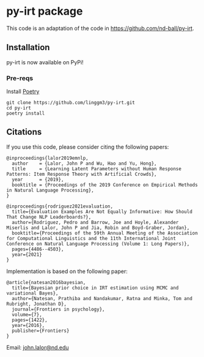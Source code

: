 # py-irt package

This code is an adaptation of the code in https://github.com/nd-ball/py-irt. 

## Installation

py-irt is now available on PyPi!

### Pre-reqs


Install [Poetry](https://python-poetry.org/docs/#installation)

```shell
git clone https://github.com/linggm3/py-irt.git
cd py-irt
poetry install
```



## Citations

If you use this code, please consider citing the following papers:

```shell
@inproceedings{lalor2019emnlp,
  author    = {Lalor, John P and Wu, Hao and Yu, Hong},
  title     = {Learning Latent Parameters without Human Response Patterns: Item Response Theory with Artificial Crowds},
  year      = {2019},
  booktitle = {Proceedings of the 2019 Conference on Empirical Methods in Natural Language Processing},
}
```

```shell
@inproceedings{rodriguez2021evaluation,
  title={Evaluation Examples Are Not Equally Informative: How Should That Change NLP Leaderboards?},
  author={Rodriguez, Pedro and Barrow, Joe and Hoyle, Alexander Miserlis and Lalor, John P and Jia, Robin and Boyd-Graber, Jordan},
  booktitle={Proceedings of the 59th Annual Meeting of the Association for Computational Linguistics and the 11th International Joint Conference on Natural Language Processing (Volume 1: Long Papers)},
  pages={4486--4503},
  year={2021}
}
```

Implementation is based on the following paper:

```shell
@article{natesan2016bayesian,
  title={Bayesian prior choice in IRT estimation using MCMC and variational Bayes},
  author={Natesan, Prathiba and Nandakumar, Ratna and Minka, Tom and Rubright, Jonathan D},
  journal={Frontiers in psychology},
  volume={7},
  pages={1422},
  year={2016},
  publisher={Frontiers}
}
```

Email: john.lalor@nd.edu
